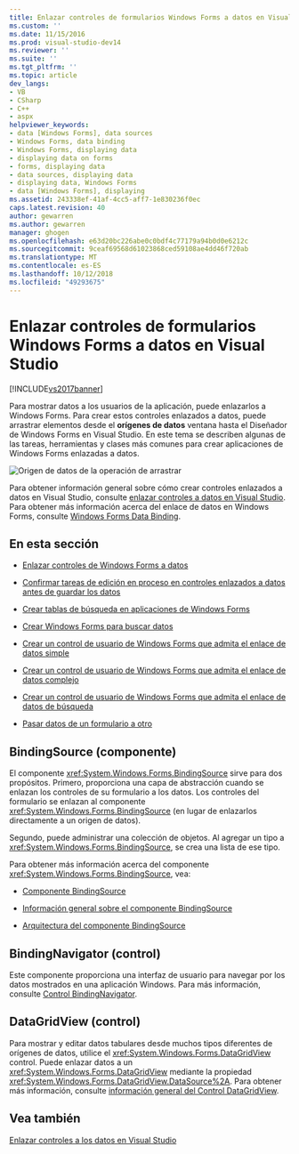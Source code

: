```yaml
---
title: Enlazar controles de formularios Windows Forms a datos en Visual Studio | Documentos de Microsoft
ms.custom: ''
ms.date: 11/15/2016
ms.prod: visual-studio-dev14
ms.reviewer: ''
ms.suite: ''
ms.tgt_pltfrm: ''
ms.topic: article
dev_langs:
- VB
- CSharp
- C++
- aspx
helpviewer_keywords:
- data [Windows Forms], data sources
- Windows Forms, data binding
- Windows Forms, displaying data
- displaying data on forms
- forms, displaying data
- data sources, displaying data
- displaying data, Windows Forms
- data [Windows Forms], displaying
ms.assetid: 243338ef-41af-4cc5-aff7-1e830236f0ec
caps.latest.revision: 40
author: gewarren
ms.author: gewarren
manager: ghogen
ms.openlocfilehash: e63d20bc226abe0c0bdf4c77179a94b0d0e6212c
ms.sourcegitcommit: 9ceaf69568d61023868ced59108ae4dd46f720ab
ms.translationtype: MT
ms.contentlocale: es-ES
ms.lasthandoff: 10/12/2018
ms.locfileid: "49293675"
---
```

# <a name="bind-windows-forms-controls-to-data-in-visual-studio"></a>Enlazar controles de formularios Windows Forms a datos en Visual Studio
[!INCLUDE[vs2017banner](../includes/vs2017banner.md)]

  
Para mostrar datos a los usuarios de la aplicación, puede enlazarlos a Windows Forms. Para crear estos controles enlazados a datos, puede arrastrar elementos desde el **orígenes de datos** ventana hasta el Diseñador de Windows Forms en Visual Studio. En este tema se describen algunas de las tareas, herramientas y clases más comunes para crear aplicaciones de Windows Forms enlazadas a datos.  
  
 ![Origen de datos de la operación de arrastrar](../data-tools/media/raddata-data-source-drag-operation.png "raddata origen de datos de la operación de arrastrar")  
  
 Para obtener información general sobre cómo crear controles enlazados a datos en Visual Studio, consulte [enlazar controles a datos en Visual Studio](../data-tools/bind-controls-to-data-in-visual-studio.md). Para obtener más información acerca del enlace de datos en Windows Forms, consulte [Windows Forms Data Binding](http://msdn.microsoft.com/library/c3826d8e-ea25-4ad4-a669-45bfb19192aa).  
  
## <a name="in-this-section"></a>En esta sección  
  
-   [Enlazar controles de Windows Forms a datos](../data-tools/bind-windows-forms-controls-to-data.md)  
  
-   [Confirmar tareas de edición en proceso en controles enlazados a datos antes de guardar los datos](../data-tools/commit-in-process-edits-on-data-bound-controls-before-saving-data.md)  
  
-   [Crear tablas de búsqueda en aplicaciones de Windows Forms](../data-tools/create-lookup-tables-in-windows-forms-applications.md)  
  
-   [Crear Windows Forms para buscar datos](../data-tools/create-a-windows-form-to-search-data.md)  
  
-   [Crear un control de usuario de Windows Forms que admita el enlace de datos simple](../data-tools/create-a-windows-forms-user-control-that-supports-simple-data-binding.md)  
  
-   [Crear un control de usuario de Windows Forms que admita el enlace de datos complejo](../data-tools/create-a-windows-forms-user-control-that-supports-complex-data-binding.md)  
  
-   [Crear un control de usuario de Windows Forms que admita el enlace de datos de búsqueda](../data-tools/create-a-windows-forms-user-control-that-supports-lookup-data-binding.md)  
  
-   [Pasar datos de un formulario a otro](../data-tools/pass-data-between-forms.md)  
  
## <a name="bindingsource-component"></a>BindingSource (componente)  
 El componente <xref:System.Windows.Forms.BindingSource> sirve para dos propósitos. Primero, proporciona una capa de abstracción cuando se enlazan los controles de su formulario a los datos. Los controles del formulario se enlazan al componente <xref:System.Windows.Forms.BindingSource> (en lugar de enlazarlos directamente a un origen de datos).  
  
 Segundo, puede administrar una colección de objetos. Al agregar un tipo a <xref:System.Windows.Forms.BindingSource>, se crea una lista de ese tipo.  
  
 Para obtener más información acerca del componente <xref:System.Windows.Forms.BindingSource>, vea:  
  
-   [Componente BindingSource](http://msdn.microsoft.com/library/3e2faf4c-f5b8-4fa6-9fbc-f59c37ec2fb9)  
  
-   [Información general sobre el componente BindingSource](http://msdn.microsoft.com/library/be838caf-fcb0-4b68-827f-58b2c04b747f)  
  
-   [Arquitectura del componente BindingSource](http://msdn.microsoft.com/library/7bc69c90-8a11-48b1-9336-3adab5b41591)  
  
## <a name="bindingnavigator-control"></a>BindingNavigator (control)  
 Este componente proporciona una interfaz de usuario para navegar por los datos mostrados en una aplicación Windows. Para más información, consulte [Control BindingNavigator](http://msdn.microsoft.com/library/18c1e2a5-9834-40d3-9b2e-2b545e4e769e).  
  
## <a name="datagridview-control"></a>DataGridView (control)  
 Para mostrar y editar datos tabulares desde muchos tipos diferentes de orígenes de datos, utilice el <xref:System.Windows.Forms.DataGridView> control. Puede enlazar datos a un <xref:System.Windows.Forms.DataGridView> mediante la propiedad <xref:System.Windows.Forms.DataGridView.DataSource%2A>. Para obtener más información, consulte [información general del Control DataGridView](http://msdn.microsoft.com/library/0a45c661-89dc-4390-9cc6-c47eee501488).  
  
## <a name="see-also"></a>Vea también  
 [Enlazar controles a los datos en Visual Studio](../data-tools/bind-controls-to-data-in-visual-studio.md)

